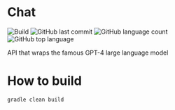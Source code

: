 # Chat
![Build](https://github.com/trevorism/chat/actions/workflows/deploy.yml/badge.svg)
![GitHub last commit](https://img.shields.io/github/last-commit/trevorism/chat)
![GitHub language count](https://img.shields.io/github/languages/count/trevorism/chat)
![GitHub top language](https://img.shields.io/github/languages/top/trevorism/chat)

API that wraps the famous GPT-4 large language model

# How to build
`gradle clean build`
